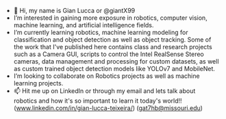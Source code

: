 - 👋 Hi, my name is Gian Lucca or @giantX99
-  I’m interested in gaining more exposure in robotics, computer vision, machine learning, and artificial intelligence fields.
-  I’m currently learning robotics, machine learning modeling for classification and object detection as well as object tracking. Some of the work that I've published here contains class and research projects such as a Camera GUI, scripts to control the Intel RealSense Stereo cameras, data management and processing for custom datasets, as well as custom trained object detection models like YOLOv7 and MobileNet.
-  I’m looking to collaborate on Robotics projects as well as machine learning projects.
- 📫 Hit me up on LinkedIn or through my email and lets talk about robotics and how it's so important to learn it today's world!! (www.linkedin.com/in/gian-lucca-teixeira/) (gat7hb@missouri.edu)

<!---
giantX99/giantX99 is a ✨ special ✨ repository because its `README.md` (this file) appears on your GitHub profile.
You can click the Preview link to take a look at your changes.
--->
